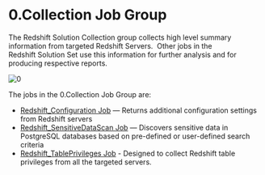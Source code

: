 # 0.Collection Job Group

The Redshift Solution Collection group collects high level summary information from targeted
Redshift Servers.  Other jobs in the Redshift Solution Set use this information for further analysis
and for producing respective reports.

![0](/img/versioned_docs/enterpriseauditor_11.6/enterpriseauditor/solutions/databases/redshift/collection/0.collection.webp)

The jobs in the 0.Collection Job Group are:

- [Redshift_Configuration Job](/docs/accessanalyzer/11.6/enterpriseauditor/solutions/databases/redshift/collection/redshift_configuration.md)
  — Returns additional configuration settings from Redshift servers
- [Redshift_SensitiveDataScan Job](/docs/accessanalyzer/11.6/enterpriseauditor/solutions/databases/redshift/collection/redshift_sensitivedatascan.md)
  — Discovers sensitive data in PostgreSQL databases based on pre-defined or user-defined search
  criteria
- [Redshift_TablePrivileges Job](/docs/accessanalyzer/11.6/enterpriseauditor/solutions/databases/redshift/collection/redshift_tableprivileges.md) -
  Designed to collect Redshift table privileges from all the targeted servers.
